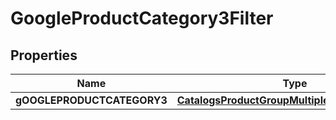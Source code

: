 

# GoogleProductCategory3Filter

## Properties

Name | Type | Description | Notes
------------ | ------------- | ------------- | -------------
**gOOGLEPRODUCTCATEGORY3** | [**CatalogsProductGroupMultipleStringListCriteria**](.md) |  | 




